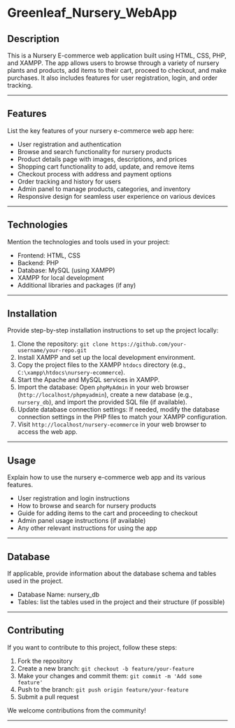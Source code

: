 # Greenleaf_Nursery_WebApp

## Description

This is a Nursery E-commerce web application built using HTML, CSS, PHP, and XAMPP. The app allows users to browse through a variety of nursery plants and products, add items to their cart, proceed to checkout, and make purchases. It also includes features for user registration, login, and order tracking.

---

## Features

List the key features of your nursery e-commerce web app here:

- User registration and authentication
- Browse and search functionality for nursery products
- Product details page with images, descriptions, and prices
- Shopping cart functionality to add, update, and remove items
- Checkout process with address and payment options
- Order tracking and history for users
- Admin panel to manage products, categories, and inventory
- Responsive design for seamless user experience on various devices

---

## Technologies

Mention the technologies and tools used in your project:

- Frontend: HTML, CSS
- Backend: PHP
- Database: MySQL (using XAMPP)
- XAMPP for local development
- Additional libraries and packages (if any)

---

## Installation

Provide step-by-step installation instructions to set up the project locally:

1. Clone the repository: `git clone https://github.com/your-username/your-repo.git`
2. Install XAMPP and set up the local development environment.
3. Copy the project files to the XAMPP `htdocs` directory (e.g., `C:\xampp\htdocs\nursery-ecommerce`).
4. Start the Apache and MySQL services in XAMPP.
5. Import the database: Open `phpMyAdmin` in your web browser (`http://localhost/phpmyadmin`), create a new database (e.g., `nursery_db`), and import the provided SQL file (if available).
6. Update database connection settings: If needed, modify the database connection settings in the PHP files to match your XAMPP configuration.
7. Visit `http://localhost/nursery-ecommerce` in your web browser to access the web app.

---

## Usage

Explain how to use the nursery e-commerce web app and its various features.

- User registration and login instructions
- How to browse and search for nursery products
- Guide for adding items to the cart and proceeding to checkout
- Admin panel usage instructions (if available)
- Any other relevant instructions for using the app

---

## Database

If applicable, provide information about the database schema and tables used in the project.

- Database Name: nursery_db
- Tables: list the tables used in the project and their structure (if possible)

---

## Contributing

If you want to contribute to this project, follow these steps:

1. Fork the repository
2. Create a new branch: `git checkout -b feature/your-feature`
3. Make your changes and commit them: `git commit -m 'Add some feature'`
4. Push to the branch: `git push origin feature/your-feature`
5. Submit a pull request

We welcome contributions from the community!

---
